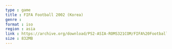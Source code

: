 ```yaml
---
type : game
title : FIFA Football 2002 (Korea)
genre : 
format : iso
region : asia
link : https://archive.org/download/PS2-ASIA-ROMS321COM/FIFA%20Football%202002%20%28Korea%29.7z
size : 832MB
---
```

